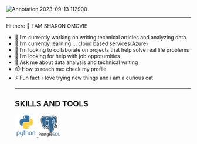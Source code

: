 
![Annotation 2023-09-13 112900](https://github.com/sharontega/sharontega/assets/60758724/2e1d1a60-d083-4dd0-bc74-e6173cb3a603)

 <section class="section-networks blue-bg">
            <div class="container">
                <a href="https://www.linkedin.com/in/sharon-omovie/" class="rectangle">
                    <i class="fa fa-linkedin"></i>
                </a>
                <a href="https://github.com/sharontega" class="rectangle">
                    <i class="fa fa-github"></i>
                </a>
                <a href="#" class="rectangle">
                    <i class="fa fa-twitter"></i>
                </a>
                <a href="mailto:sharonomovie59@gmail.com" class="rectangle">
                    <i class="fa fa-envelope"></i>
                </a>
            </div>
        </section>

<hr>
Hi there 👋 I AM SHARON OMOVIE

- 🔭 I’m currently working on writing technical articles and analyzing data
- 🌱 I’m currently learning ... cloud based services(Azure)
- 👯 I’m looking to collaborate on projects that help solve real life problems
- 🤔 I’m looking for help with job oppoturnities
- 💬 Ask me about data analysis and technical writing
- 📫 How to reach me: check my profile
- ⚡ Fun fact: i love trying new things and i am a curious cat
  <hr>
  <h2>SKILLS AND TOOLS</h2>
  <a href="https://www.python.org/" rel="nofollow"> <img src="https://github.com/devicons/devicon/raw/master/icons/python/python-original-wordmark.svg" title="Python" alt="Python" width="60" height="60" style="max-width: 100%;"> </a>
  <a href="https://www.postgresql.org/" rel="nofollow"> <img src="https://github.com/devicons/devicon/raw/master/icons/postgresql/postgresql-original-wordmark.svg" title="PostgreSQL" alt="PostgreSQL" width="60" height="60" style="max-width: 100%;"> </a>
